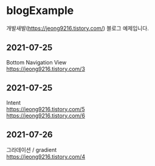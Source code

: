 # blogExample
개발새발(https://jeong9216.tistory.com/) 블로그 예제입니다. 

## 2021-07-25
Bottom Navigation View  
https://jeong9216.tistory.com/3

## 2021-07-25
Intent  
https://jeong9216.tistory.com/5  
https://jeong9216.tistory.com/6  

## 2021-07-26
그라데이션 / gradient  
https://jeong9216.tistory.com/4